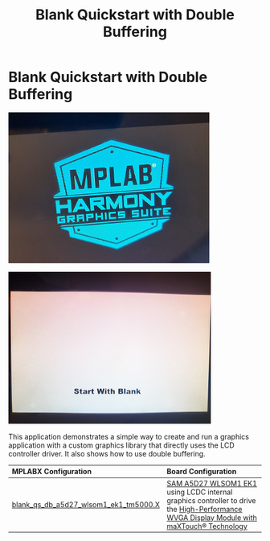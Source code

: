 ﻿---
parent: Example Applications
title: Blank Quickstart with Double Buffering
nav_order: 1
---

# Blank Quickstart with Double Buffering

![](./../../docs/html/blank_quickstart_db.png)

![](./../../docs/html/blank_quickstart_db_1.png)

This application demonstrates a simple way to create and run a graphics application with a custom graphics library that directly uses the LCD controller driver. It also shows how to use double buffering.

|MPLABX Configuration|Board Configuration|
|:-------------------|:------------------|
|[blank\_qs\_db\_a5d27\_wlsom1\_ek1\_tm5000.X](./firmware/blank_qs_db_a5d27_wlsom1_ek1_tm5000.X/readme.md)| [SAM A5D27 WLSOM1 EK1](https://www.microchip.com/en-us/development-tool/DM320117) using LCDC internal graphics controller to drive the [High-Performance WVGA Display Module with maXTouch® Technology](https://www.microchip.com/DevelopmentTools/ProductDetails/PartNO/AC320005-5)|
